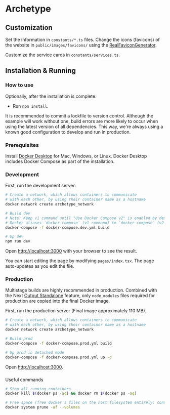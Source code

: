 # Archetype

## Customization
Set the information in `constants/*.ts` files.
Change the icons (favicons) of the website in `public/images/favicons/` using the [RealFaviconGenerator](https://realfavicongenerator.net/).

Customize the service cards in `constants/services.ts`.

## Installation & Running 

### How to use

Optionally, after the installation is complete:

- Run `npm install`.

It is recommended to commit a lockfile to version control. Although the example will work without one, build errors are more likely to occur when using the latest version of all dependencies. This way, we're always using a known good configuration to develop and run in production.

### Prerequisites

Install [Docker Desktop](https://docs.docker.com/get-docker) for Mac, Windows, or Linux. Docker Desktop includes Docker Compose as part of the installation.

### Development

First, run the development server:

```bash
# Create a network, which allows containers to communicate
# with each other, by using their container name as a hostname
docker network create archetype_network

# Build dev
# Note: Keep v1 command until "Use Docker Compose v2" is enabled by default for Docker Desktop for Linux
# Docker aliases `docker-compose` (v1 command) to `docker compose` (v2 command), but not the other way around
docker-compose -f docker-compose.dev.yml build

# Up dev
npm run dev
```

Open [http://localhost:3000](http://localhost:3000) with your browser to see the result.

You can start editing the page by modifying `pages/index.tsx`. The page auto-updates as you edit the file.

### Production

Multistage builds are highly recommended in production. Combined with the Next [Output Standalone](https://nextjs.org/docs/advanced-features/output-file-tracing#automatically-copying-traced-files) feature, only `node_modules` files required for production are copied into the final Docker image.

First, run the production server (Final image approximately 110 MB).

```bash
# Create a network, which allows containers to communicate
# with each other, by using their container name as a hostname
docker network create archetype_network

# Build prod
docker-compose -f docker-compose.prod.yml build

# Up prod in detached mode
docker-compose -f docker-compose.prod.yml up -d
```

Open [http://localhost:3000](http://localhost:3000).

###
 Useful commands

```bash
# Stop all running containers
docker kill $(docker ps -aq) && docker rm $(docker ps -aq)

# Free space (free docker's files on the host filesystem entirely: containers, images, ...)
docker system prune -af --volumes
```
